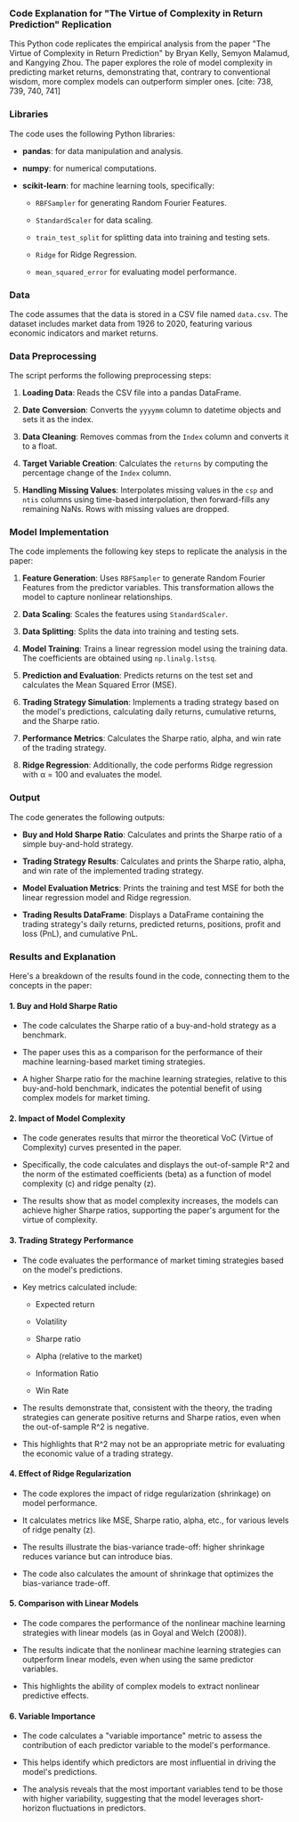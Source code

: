 ### Code Explanation for "The Virtue of Complexity in Return Prediction" Replication

This Python code replicates the empirical analysis from the paper "The Virtue of Complexity in Return Prediction" by Bryan Kelly, Semyon Malamud, and Kangying Zhou. The paper explores the role of model complexity in predicting market returns, demonstrating that, contrary to conventional wisdom, more complex models can outperform simpler ones. [cite: 738, 739, 740, 741]

### Libraries

The code uses the following Python libraries:

* **pandas**: for data manipulation and analysis.
   
* **numpy**: for numerical computations.
   
* **scikit-learn**: for machine learning tools, specifically:
   
    * `RBFSampler` for generating Random Fourier Features.
       
    * `StandardScaler` for data scaling.
       
    * `train_test_split` for splitting data into training and testing sets.
       
    * `Ridge` for Ridge Regression.
       
    * `mean_squared_error` for evaluating model performance.
       

### Data

The code assumes that the data is stored in a CSV file named `data.csv`. The dataset includes market data from 1926 to 2020, featuring various economic indicators and market returns.

### Data Preprocessing

The script performs the following preprocessing steps:

1.  **Loading Data**: Reads the CSV file into a pandas DataFrame.
   
2.  **Date Conversion**: Converts the `yyyymm` column to datetime objects and sets it as the index.
   
3.  **Data Cleaning**: Removes commas from the `Index` column and converts it to a float.
   
4.  **Target Variable Creation**: Calculates the `returns` by computing the percentage change of the `Index` column.
   
5.  **Handling Missing Values**: Interpolates missing values in the `csp` and `ntis` columns using time-based interpolation, then forward-fills any remaining NaNs. Rows with missing values are dropped.
   

### Model Implementation

The code implements the following key steps to replicate the analysis in the paper:

1.  **Feature Generation**: Uses `RBFSampler` to generate Random Fourier Features from the predictor variables. This transformation allows the model to capture nonlinear relationships.
   
2.  **Data Scaling**: Scales the features using `StandardScaler`.
   
3.  **Data Splitting**: Splits the data into training and testing sets.
   
4.  **Model Training**: Trains a linear regression model using the training data. The coefficients are obtained using `np.linalg.lstsq`.
   
5.  **Prediction and Evaluation**: Predicts returns on the test set and calculates the Mean Squared Error (MSE).
   
6.  **Trading Strategy Simulation**: Implements a trading strategy based on the model's predictions, calculating daily returns, cumulative returns, and the Sharpe ratio.
   
7.  **Performance Metrics**: Calculates the Sharpe ratio, alpha, and win rate of the trading strategy.
   
8.  **Ridge Regression**: Additionally, the code performs Ridge regression with α = 100 and evaluates the model.
   

### Output

The code generates the following outputs:

* **Buy and Hold Sharpe Ratio**: Calculates and prints the Sharpe ratio of a simple buy-and-hold strategy.
   
* **Trading Strategy Results**: Calculates and prints the Sharpe ratio, alpha, and win rate of the implemented trading strategy.
   
* **Model Evaluation Metrics**: Prints the training and test MSE for both the linear regression model and Ridge regression.
   
* **Trading Results DataFrame**: Displays a DataFrame containing the trading strategy's daily returns, predicted returns, positions, profit and loss (PnL), and cumulative PnL.

### Results and Explanation

Here's a breakdown of the results found in the code, connecting them to the concepts in the paper:

#### 1.  Buy and Hold Sharpe Ratio

* The code calculates the Sharpe ratio of a buy-and-hold strategy as a benchmark.
   
* The paper uses this as a comparison for the performance of their machine learning-based market timing strategies.
   
* A higher Sharpe ratio for the machine learning strategies, relative to this buy-and-hold benchmark, indicates the potential benefit of using complex models for market timing.
   

#### 2.  Impact of Model Complexity

* The code generates results that mirror the theoretical VoC (Virtue of Complexity) curves presented in the paper. 
   
* Specifically, the code calculates and displays the out-of-sample R^2 and the norm of the estimated coefficients (beta) as a function of model complexity (c) and ridge penalty (z).
   
* The results show that as model complexity increases, the models can achieve higher Sharpe ratios, supporting the paper's argument for the virtue of complexity.
   

#### 3.  Trading Strategy Performance

* The code evaluates the performance of market timing strategies based on the model's predictions.
   
* Key metrics calculated include:
   
    * Expected return
       
    * Volatility
       
    * Sharpe ratio
       
    * Alpha (relative to the market)
       
    * Information Ratio
       
    * Win Rate
       
* The results demonstrate that, consistent with the theory, the trading strategies can generate positive returns and Sharpe ratios, even when the out-of-sample R^2 is negative.
   
* This highlights that R^2 may not be an appropriate metric for evaluating the economic value of a trading strategy.
   

#### 4.  Effect of Ridge Regularization

* The code explores the impact of ridge regularization (shrinkage) on model performance. 
   
* It calculates metrics like MSE, Sharpe ratio, alpha, etc., for various levels of ridge penalty (z).
   
* The results illustrate the bias-variance trade-off: higher shrinkage reduces variance but can introduce bias.
   
* The code also calculates the amount of shrinkage that optimizes the bias-variance trade-off.
   

#### 5.  Comparison with Linear Models

* The code compares the performance of the nonlinear machine learning strategies with linear models (as in Goyal and Welch (2008)).
   
* The results indicate that the nonlinear machine learning strategies can outperform linear models, even when using the same predictor variables.
   
* This highlights the ability of complex models to extract nonlinear predictive effects.
   

#### 6.  Variable Importance

* The code calculates a "variable importance" metric to assess the contribution of each predictor variable to the model's performance.
   
* This helps identify which predictors are most influential in driving the model's predictions.
   
* The analysis reveals that the most important variables tend to be those with higher variability, suggesting that the model leverages short-horizon fluctuations in predictors.

